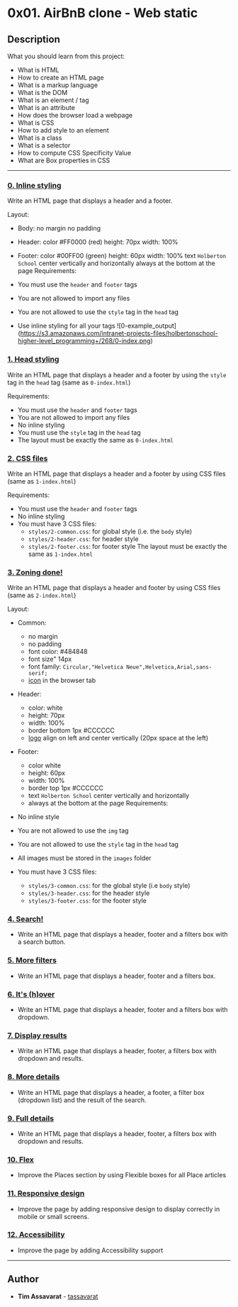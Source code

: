# 0x01. AirBnB clone - Web static

## Description
What you should learn from this project:

* What is HTML
* How to create an HTML page
* What is a markup language
* What is the DOM
* What is an element / tag
* What is an attribute
* How does the browser load a webpage
* What is CSS
* How to add style to an element
* What is a class
* What is a selector
* How to compute CSS Specificity Value
* What are Box properties in CSS

---

### [0. Inline styling](./0-index.html)
Write an HTML page that displays a header and a footer.

Layout:

* Body:
no margin
no padding
* Header:
color #FF0000 (red)
height: 70px
width: 100%
* Footer:
color #00FF00 (green)
height: 60px
width: 100%
text `Holberton School` center vertically and horizontally
always at the bottom at the page
Requirements:

* You must use the `header` and `footer` tags
* You are not allowed to import any files
* You are not allowed to use the `style` tag in the `head` tag
* Use inline styling for all your tags
![0-example_output]
(https://s3.amazonaws.com/intranet-projects-files/holbertonschool-higher-level_programming+/268/0-index.png)


### [1. Head styling](./1-index.html)
Write an HTML page that displays a header and a footer by using the `style` tag in the `head` tag (same as `0-index.html`)

Requirements:

* You must use the `header` and `footer` tags
* You are not allowed to import any files
* No inline styling
* You must use the `style` tag in the `head` tag
* The layout must be exactly the same as `0-index.html`


### [2. CSS files](./2-index.html)
Write an HTML page that displays a header and a footer by using CSS files (same as `1-index.html`)

Requirements:

* You must use the `header` and `footer` tags
* No inline styling
* You must have 3 CSS files:
	* `styles/2-common.css`: for global style (i.e. the `body` style)
	* `styles/2-header.css`: for header style
	* `styles/2-footer.css`: for footer style
The layout must be exactly the same as `1-index.html`


### [3. Zoning done!](./3-index.html)
Write an HTML page that displays a header and footer by using CSS files (same as `2-index.html`)

Layout:

* Common:
	* no margin
	* no padding
	* font color: #484848
	* font size" 14px
	* font family: `Circular,"Helvetica Neue",Helvetica,Arial,sans-serif;`
	* [icon](https://s3.amazonaws.com/intranet-projects-files/holbertonschool-higher-level_programming+/268/icon.png) in the browser tab
* Header:
	* color: white
	* height: 70px
	* width: 100%
	* border bottom 1px #CCCCCC
	* [logo](https://s3.amazonaws.com/intranet-projects-files/holbertonschool-higher-level_programming+/268/logo.png) align on left and center vertically (20px space at the left)
* Footer:
	* color white
	* height: 60px
	* width: 100%
	* border top 1px #CCCCCC
	* text `Holberton School` center vertically and horizontally
	* always at the bottom at the page
Requirements:

* No inline style
* You are not allowed to use the `img` tag
* You are not allowed to use the `style` tag in the `head` tag
* All images must be stored in the `images` folder
* You must have 3 CSS files:
	* `styles/3-common.css`: for the global style (i.e `body` style)
	* `styles/3-header.css`: for the header style
	* `styles/3-footer.css`: for the footer style


### [4. Search!](./4-index.html)
* Write an HTML page that displays a header, footer and a filters box with a search button.


### [5. More filters](./5-index.html)
* Write an HTML page that displays a header, footer and a filters box.


### [6. It's (h)over](./6-index.html)
* Write an HTML page that displays a header, footer and a filters box with dropdown.


### [7. Display results](./7-index.html)
* Write an HTML page that displays a header, footer, a filters box with dropdown and results.


### [8. More details](./8-index.html)
* Write an HTML page that displays a header, a footer, a filter box (dropdown list) and the result of the search.


### [9. Full details](./100-index.html)
* Write an HTML page that displays a header, footer, a filters box with dropdown and results.


### [10. Flex](./101-index.html)
* Improve the Places section by using Flexible boxes for all Place articles


### [11. Responsive design](./102-index.html)
* Improve the page by adding responsive design to display correctly in mobile or small screens.


### [12. Accessibility](./103-index.html)
* Improve the page by adding Accessibility support

---

## Author
* **Tim Assavarat** - [tassavarat](https://github.com/tassavarat)
